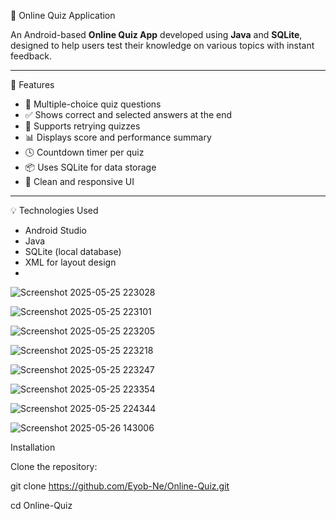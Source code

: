 📝 Online Quiz Application

An Android-based **Online Quiz App** developed using **Java** and **SQLite**, designed to help users test their knowledge on various topics with instant feedback.

---
 📱 Features

- 🧠 Multiple-choice quiz questions
- ✅ Shows correct and selected answers at the end
- 🔄 Supports retrying quizzes
- 📊 Displays score and performance summary
- 🕓 Countdown timer per quiz
- 📦 Uses SQLite for data storage
- 📲 Clean and responsive UI

---

 💡 Technologies Used

- Android Studio
- Java
- SQLite (local database)
- XML for layout design
- 




![Screenshot 2025-05-25 223028](https://github.com/user-attachments/assets/3d8c0fc8-c9f2-469c-8939-ba9d16fd96ba)

![Screenshot 2025-05-25 223101](https://github.com/user-attachments/assets/fb4bc16a-2dd8-4a22-b596-acdd63085396)

![Screenshot 2025-05-25 223205](https://github.com/user-attachments/assets/44c8ba5a-fa9b-4c6e-809c-d32213a01afa)

![Screenshot 2025-05-25 223218](https://github.com/user-attachments/assets/1b5260c7-e283-44bc-943e-68332925fd32)

![Screenshot 2025-05-25 223247](https://github.com/user-attachments/assets/1b47e7b6-0a29-46da-a89b-c5c9caf09e9e)

![Screenshot 2025-05-25 223354](https://github.com/user-attachments/assets/d9bab983-c2dd-4a1c-85ea-6a77679d76ff)

![Screenshot 2025-05-25 224344](https://github.com/user-attachments/assets/6a82bd0b-3243-4742-88ec-7802a28e0424)

![Screenshot 2025-05-26 143006](https://github.com/user-attachments/assets/af297f67-bcc3-4329-800a-289575273dae)



Installation

Clone the repository:

git clone https://github.com/Eyob-Ne/Online-Quiz.git

cd Online-Quiz
















